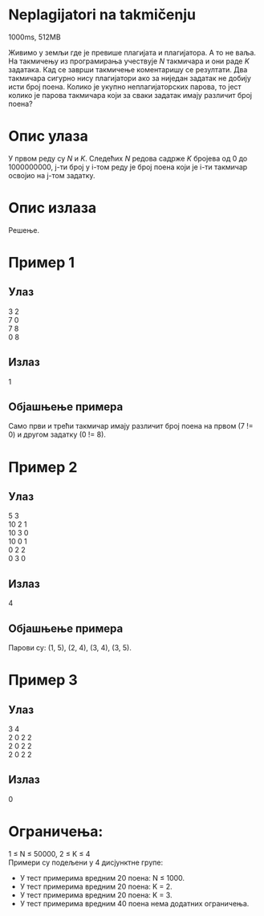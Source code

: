 # Neplagijatori na takmičenju

1000ms, 512MB

Живимо у земљи где је превише плагијата и плагијатора. А то не ваља.
На такмичењу из програмирања учествује *N* такмичара и они раде *K* задатака. Кад се заврши такмичење коментаришу се резултати. Два такмичара сигурно нису плагијатори ако за ниједан задатак не добију исти број поена.
Колико је укупно неплагијаторских парова, то јест колико је парова такмичара који за сваки задатак имају различит број поена?

# Опис улаза
У првом реду су *N* и *K*.
Следећих *N* редова садрже *K* бројева од 0 до 1000000000, j-ти број у i-том реду је број поена који је i-ти такмичар освојио на j-том задатку.

# Опис излаза
Решење.

# Пример 1
## Улаз
3 2<br>
7 0<br>
7 8<br>
0 8<br>
## Излаз
1
## Објашњење примера
Само први и трећи такмичар имају различит број поена на првом (7 != 0) и другом задатку (0 != 8).

# Пример 2
## Улаз
5 3<br>
10 2 1<br>
10 3 0<br>
10 0 1<br>
0 2 2<br>
0 3 0<br>
## Излаз
4
## Објашњење примера
Парови су: (1, 5), (2, 4), (3, 4), (3, 5).
# Пример 3
## Улаз
3 4<br>
2 0 2 2<br>
2 0 2 2<br>
2 0 2 2<br>
## Излаз
0
# Ограничења:
1 ≤ N ≤ 50000, 2 ≤ K ≤ 4<br>
Примери су подељени у 4 дисјунктне групе:<br>
* У тест примерима вредним 20 поена: N ≤ 1000.
* У тест примерима вредним 20 поена: K = 2.
* У тест примерима вредним 20 поена: K = 3.
* У тест примерима вредним 40 поена нема додатних ограничења.